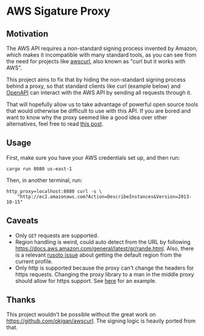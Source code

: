 # AWS Sigature Proxy

## Motivation

The AWS API requires a non-standard signing process invented by Amazon, which
makes it incompatible with many standard tools, as you can see from the need for
projects like [awscurl](https://github.com/okigan/awscurl), also known as "curl
but it works with AWS".

This project aims to fix that by hiding the non-standard signing process behind
a proxy, so that standard clients like curl (example below) and
[OpenAPI](https://github.com/APIs-guru/openapi-directory/tree/master/APIs/amazonaws.com)
can interact with the AWS API by sending all requests through it.

That will hopefully allow us to take advantage of powerful open source tools
that would otherwise be difficult to use with this API. If you are bored and
want to know why the proxy seemed like a good idea over other alternatives, feel
free to read [this
post](https://shaunverch.com/butter/open-source/2019/09/27/butter-days-6.html).

## Usage

First, make sure you have your AWS credentials set up, and then run:

```shell
cargo run 8080 us-east-1
```

Then, in another terminal, run:

```shell
http_proxy=localhost:8080 curl -s \
    "http://ec2.amazonaws.com?Action=DescribeInstances&Version=2013-10-15"
```

## Caveats

- Only `GET` requests are supported.
- Region handling is weird, could auto detect from the URL by following
  https://docs.aws.amazon.com/general/latest/gr/rande.html.  Also, there is a
  relevant [rusoto issue](https://github.com/rusoto/rusoto/issues/1120) about
  getting the default region from the current profile.
- Only http is supported because the proxy can't change the headers for https
  requests.  Changing the proxy library to a man in the middle proxy should
  allow for https support.  See
  [here](https://github.com/nlevitt/monie/blob/master/examples/add-via.rs) for
  an example.

## Thanks

This project wouldn't be possible without the great work on
https://github.com/okigan/awscurl.  The signing logic is heavily ported from
that.
